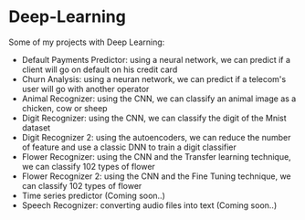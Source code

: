 # Deep-Learning
Some of my projects with Deep Learning:
- Default Payments Predictor: using a neural network, we can predict if a client will go on default on his credit card
- Churn Analysis: using a neuran network, we can predict if a telecom's user will go with another operator
- Animal Recognizer: using the CNN, we can classify an animal image as a chicken, cow or sheep
- Digit Recognizer: using the CNN, we can classify the digit of the Mnist dataset
- Digit Recognizer 2: using the autoencoders, we can reduce the number of feature and use a classic DNN to train a digit classifier
- Flower Recognizer: using the CNN and the Transfer learning technique, we can classify 102 types of flower
- Flower Recognizer 2: using the CNN and the Fine Tuning technique, we can classify 102 types of flower
- Time series predictor (Coming soon..)
- Speech Recognizer: converting audio files into text (Coming soon..)
